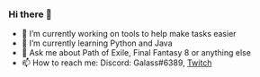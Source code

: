 ### Hi there 👋

- 🔭 I’m currently working on tools to help make tasks easier
- 🌱 I’m currently learning Python and Java
- 💬 Ask me about Path of Exile, Final Fantasy 8 or anything else
- 📫 How to reach me: Discord: Galass#6389, [Twitch](https://www.twitch.tv/galass94)
